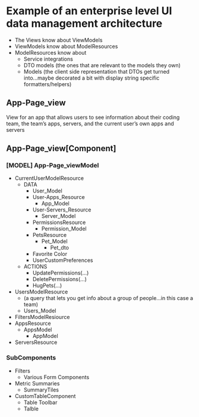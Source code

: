 # Example of an enterprise level UI data management architecture
- The Views know about ViewModels
- ViewModels know about ModelResources
- ModelResources know about
  - Service integrations
  - DTO models (the ones that are relevant to the models they own)
  - Models (the client side representation that DTOs get turned into...maybe decorated a bit with display string specific formatters/helpers)
  

## App-Page_view  
  
View for an app that allows users to see information about their coding team, the team’s apps, servers, and the current user’s own apps and servers  
  
## App-Page_view[Component]  
  
### [MODEL] App-Page_viewModel  
  
* CurrentUserModelResource  
    * DATA  
        * User_Model  
        * User-Apps_Resource  
            * App_Model  
        * User-Servers_Resource  
            * Server_Model  
        * PermissionsResource  
            * Permission_Model  
        * PetsResource  
            * Pet_Model  
                * Pet_dto  
        * Favorite Color  
        * UserCustomPreferences  
    * ACTIONS  
        * UpdatePermissions(...)  
        * DeletePermissions(...)  
        * HugPets(...)  
* UsersModelResource  
    * (a query that lets you get info about a group of people...in this case a team)  
    * Users_Model  
* FiltersModelResiource  
* AppsResource  
    * AppsModel  
        * AppModel  
* ServersResource  
  
### SubComponents  
  
* Filters  
    * Various Form Components  
* Metric Summaries  
    * SummaryTiles  
* CustomTableComponent  
    * Table Toolbar  
    * Talble  

